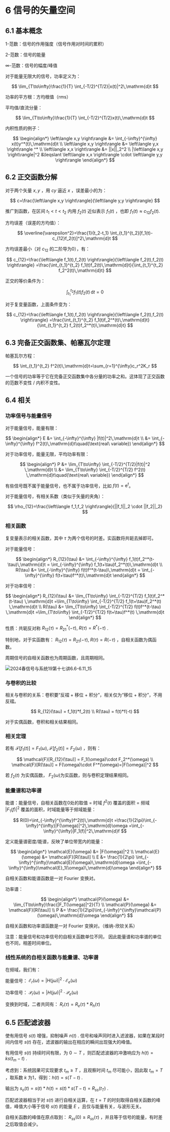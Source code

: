 # 6 信号的矢量空间

## 6.1 基本概念

1-范数：信号的作用强度（信号作用对时间的累积）

2-范数：信号的能量

$\infty$-范数：信号的幅度/峰值

对于能量无限大的信号，功率定义为：

$$
\lim_{T\to\infty}\frac{1}{T} \int_{-T/2}^{T/2}|x(t)|^2\,\mathrm{d}t
$$

功率的平方根：方均根值（rms）

平均值/直流分量：

$$
\lim_{T\to\infty}\frac{1}{T} \int_{-T/2}^{T/2}x(t)\,\mathrm{d}t
$$

内积性质的例子：

$$
\begin{align*}
\left\langle x,y \right\rangle &= \int_{-\infty}^{\infty} x(t)y^*(t)\,\mathrm{d}t \\
\left\langle x,y \right\rangle &= \left\langle y,x \right\rangle ^* \\
\left\langle x,x \right\rangle &= ||x||_2^2 \\
|\left\langle x,y \right\rangle|^2 &\leqslant \left\langle x,x \right\rangle \cdot \left\langle y,y \right\rangle
\end{align*}
$$

## 6.2 正交函数分解

对于两个矢量 $x,y$ ，用 $cy$ 逼近 $x$ ，误差最小的为：

$$
c=\frac{\left\langle x,y \right\rangle}{\left\langle y,y \right\rangle}
$$

推广到函数，在区间 $t_1<t<t_2$ 内用 $f_2(t)$ 近似表示 $f_1(t)$ ，也即 $f_1(t)\approx c_{12}f_2(t)$​ .

方均误差（误差的方均值）：

$$
\overline{\varepsilon^2}=\frac{1}{t_2-t_1} \int_{t_1}^{t_2}[f_1(t)-c_{12}f_2(t)]^2\,\mathrm{d}t
$$

方均误差最小（对 $c_{12}$ 的二阶导为0），有：

$$
c_{12}=\frac{\left\langle f_1(t),f_2(t) \right\rangle}{\left\langle f_2(t),f_2(t) \right\rangle}
=\frac{\int_{t_1}^{t_2} f_1(t)f_2(t)\,\mathrm{d}t}{\int_{t_1}^{t_2} f_2^2(t)\,\mathrm{d}t}
$$

正交的等价条件为：

$$
\int_{t_1}^{t_2} f_1(t)f_2(t)\,\mathrm{d}t=0
$$

对于复变量函数，上面条件变为：

$$
c_{12}=\frac{\left\langle f_1(t),f_2(t) \right\rangle}{\left\langle f_2(t),f_2(t) \right\rangle}
=\frac{\int_{t_1}^{t_2} f_1(t)f_2^*(t)\,\mathrm{d}t}{\int_{t_1}^{t_2} f_2(t)f_2^*(t)\,\mathrm{d}t}
$$

## 6.3 完备正交函数集、帕塞瓦尔定理

帕塞瓦尔方程：

$$
\int_{t_1}^{t_2} f^2(t)\,\mathrm{d}t=\sum_{r=1}^{\infty}c_r^2K_r
$$

一个信号的功率等于它在完备正交函数集中各分量的功率之和。这体现了正交函数的范数不变性 / 内积不变性。

## 6.4 相关

### 功率信号与能量信号

对于能量信号，能量有限：

$$
\begin{align*}
E &= \int_{-\infty}^{\infty} |f(t)|^2\,\mathrm{d}t \\
&= \int_{-\infty}^{\infty} f^2(t)\,\mathrm{d}t\quad(\text{real\ variable})
\end{align*}
$$

对于功率信号，能量无限，平均功率有限：

$$
\begin{align*}
P &= \lim_{T\to\infty} \int_{-T/2}^{T/2}|f(t)|^2 \,\mathrm{d}t \\
&= \lim_{T\to\infty} \int_{-T/2}^{T/2} f^2(t) \,\mathrm{d}t\quad(\text{real\ variable})
\end{align*}
$$

有些信号既不属于能量信号，也不属于功率信号，比如 $f(t)=\mathrm{e}^t$​ 。

对于能量信号，有相关系数（类似于矢量的夹角）：

$$
\rho_{12}=\frac{\left\langle f_1,f_2 \right\rangle}{||f_1||_2 \cdot ||f_2||_2}
$$

### 相关函数

复变量表示的相关函数，其中 $\tau$ 为两个信号的时差。实函数将共轭去掉即可。

对于能量信号：

$$
\begin{align*}
R_{12}(\tau) &= \int_{-\infty}^{\infty} f_1(t)f_2^*(t-\tau)\,\mathrm{d}t
= \int_{-\infty}^{\infty} f_1(t+\tau)f_2^*(t)\,\mathrm{d}t \\
R(\tau) &= \int_{-\infty}^{\infty} f(t)f^*(t-\tau)\,\mathrm{d}t
= \int_{-\infty}^{\infty} f(t+\tau)f^*(t)\,\mathrm{d}t
\end{align*}
$$

对于功率信号：

$$
\begin{align*}
R_{12}(\tau) &= \lim_{T\to\infty} \int_{-T/2}^{T/2} f_1(t)f_2^*(t-\tau) \,\mathrm{d}t
=\lim_{T\to\infty} \int_{-T/2}^{T/2} f_1(t+\tau)f_2^*(t) \,\mathrm{d}t \\
R(\tau) &= \lim_{T\to\infty} \int_{-T/2}^{T/2} f(t)f^*(t-\tau) \,\mathrm{d}t
=\lim_{T\to\infty} \int_{-T/2}^{T/2} f(t+\tau)f^*(t) \,\mathrm{d}t
\end{align*}
$$

性质：共轭反对称 $R_{12}(\tau)=R_{21}^*(-\tau),\; R(\tau)=R^*(-\tau)$ .

特别地，对于实函数有： $R_{12}(\tau)=R_{21}(-\tau),\; R(\tau)=R(-\tau)$ ，自相关函数为偶函数。

周期信号的自相关函数也为周期函数，且周期相同。

![2024春信号与系统19第十七讲6.6-6.11_15](https://cdn.jsdelivr.net/gh/DerrickMarcus/picgo_image/images/ch6_img1.png)

### 与卷积的比较

相关与卷积的关系：卷积要“反褶 + 移位 + 积分”，相关仅为“移位 + 积分”，不用反褶。

$$
R_{12}(\tau) = f_1(t)*f_2(t) \\
R(\tau) = f(t)*f(-t)
$$

对于实偶函数，卷积和相关结果相同。

### 相关定理

若有 $\mathcal{F}[f_1(t)]=F_1(\omega),\mathcal{F}[f_2(t)]=F_2(\omega)$ ，则有：

$$
\mathcal{F}[R_{12}(\tau)] = F_1(\omega)\cdot F_2^*(\omega) \\
\mathcal{F}[R(\tau)] = F(\omega)\cdot F^*(\omega)=|F(\omega)|^2
$$

若 $f_2(t)$ 为实偶函数， $F_2(\omega)$​ 为实函数，则与卷积定理结果相同。

### 能量谱和功率谱

能谱：能量信号，自相关函数在0处的取值 = 时域 $f^2(t)$ 覆盖的面积 = 频域 $|F_1(f)|^2$ 覆盖的面积，时域能量等于频域能量：

$$
R(0)=\int_{-\infty}^{\infty}f^2(t)\,\mathrm{d}t
=\frac{1}{2\pi}\int_{-\infty}^{\infty}|F(\omega)|^2\,\mathrm{d}\omega
=\int_{-\infty}^{\infty}|F_1(f)|^2\,\mathrm{d}f
$$

定义能量谱密度/能谱，反映了单位带宽内的能量：

$$
\begin{align*}
\mathcal{E}(\omega) &= |F(\omega)|^2 \\
\mathcal{E}(\omega) &= \mathcal{F}[R(\tau)] \\
E &= \frac{1}{2\pi} \int_{-\infty}^{\infty}\mathcal{E}(\omega)\,\mathrm{d}\omega
=\int_{-\infty}^{\infty}\mathcal{E}_1(\omega)\,\mathrm{d}\omega
\end{align*}
$$

自相关函数和能谱函数是一对 Fourier 变换对。

功率谱：

$$
\begin{align*}
\mathcal{P}(\omega) &= \lim_{T\to\infty}\frac{|F_T(\omega)|^2}{T} \\
\mathcal{P}(\omega) &= \mathcal{F}[R(\tau)] \\
P &= \frac{1}{2\pi}\int_{-\infty}^{\infty}\mathcal{P}(\omega)\,\mathrm{d}\omega
\end{align*}
$$

自相关函数和功率谱函数是一对 Fourier 变换对。（维纳-欣钦关系）

注意：能量信号和功率信号的自相关函数单位不同， 因此能量谱和功率谱的单位也不同，相差时间单位。

### 线性系统的自相关函数与能量谱、功率谱

在频域，我们有：

能量信号： $\mathcal{E}_r(\omega)=|H(\mathrm{j}\omega)|^2 \cdot \mathcal{E}_e(\omega)$

功率信号： $\mathcal{P}_r(\omega)=|H(\mathrm{j}\omega)|^2 \cdot \mathcal{P}_e(\omega)$

变换到时域，二者共同有： $R_r(\tau)=R_e(\tau)*R_h(\tau)$

## 6.5 匹配滤波器

使有用信号 $s(t)$ 增强，抑制噪声 $n(t)$ . 信号和噪声同时进入滤波器，如果在某段时间内信号 $s(t)$ 存在，滤波器的输出在相应的瞬间出现强大的峰值。

有用信号 $s(t)$ 持续时间有限，为 $0 \sim T$ ，则匹配滤波器的冲激响应为 $h(t)=ks(t_m-t)$ .

考虑到：系统因果可实现要求 $t_m\geqslant T$ ，且观察时间 $t_m$ 尽可能小，因此取 $t_m=T$ ，取系数 $k$ 为1，得到：$h(t)=s(T-t)$ .

输出为 $s_o(t)=s(t)*h(t)=s(t)*s(T-t)=R_{ss}(t_T)$ .

匹配滤波器相当于对 $s(t)$ 进行自相关运算，在 $t=T$ 的时刻取得自相关函数的峰值，峰值大小等于信号 $s(t)$​ 的能量 $E$ ，且仅与能量有关，与波形无关。

自相关函数的峰值在原点取到： $R_{ss}(0)\geqslant R_{ss}(\tau)$ ，并且等于信号的能量，有时差之后取值会减少。
